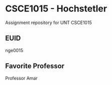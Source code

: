 # CSCE1015 - Hochstetler
Assignment repository for UNT CSCE1015
## EUID

nge0015
## Favorite Professor
Professor Amar
